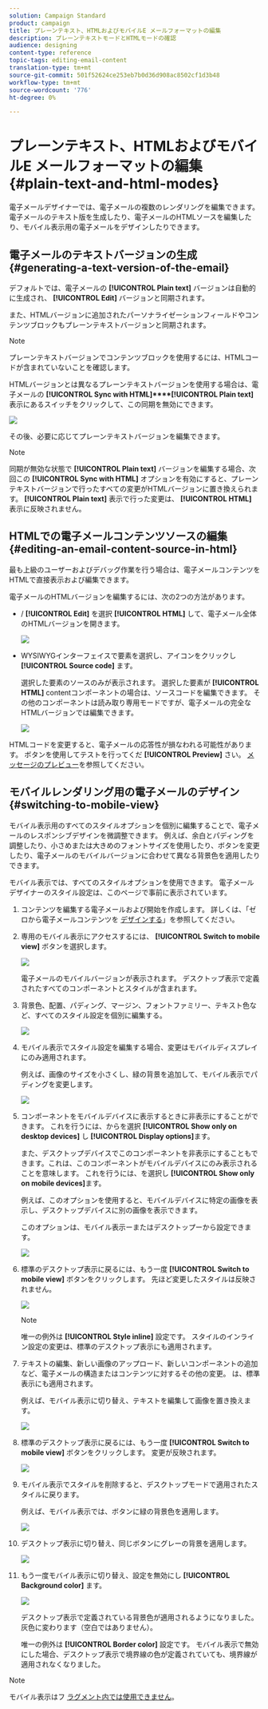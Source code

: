 ```yaml
---
solution: Campaign Standard
product: campaign
title: プレーンテキスト、HTMLおよびモバイルE メールフォーマットの編集
description: プレーンテキストモードとHTMLモードの確認
audience: designing
content-type: reference
topic-tags: editing-email-content
translation-type: tm+mt
source-git-commit: 501f52624ce253eb7b0d36d908ac8502cf1d3b48
workflow-type: tm+mt
source-wordcount: '776'
ht-degree: 0%

---
```



# プレーンテキスト、HTMLおよびモバイルE メールフォーマットの編集 {#plain-text-and-html-modes}

電子メールデザイナーでは、電子メールの複数のレンダリングを編集できます。 電子メールのテキスト版を生成したり、電子メールのHTMLソースを編集したり、モバイル表示用の電子メールをデザインしたりできます。

## 電子メールのテキストバージョンの生成 {#generating-a-text-version-of-the-email}

デフォルトでは、電子メールの **[!UICONTROL Plain text]** バージョンは自動的に生成され、 **[!UICONTROL Edit]** バージョンと同期されます。

また、HTMLバージョンに追加されたパーソナライゼーションフィールドやコンテンツブロックもプレーンテキストバージョンと同期されます。

>[!NOTE]
>
>プレーンテキストバージョンでコンテンツブロックを使用するには、HTMLコードが含まれていないことを確認します。

HTMLバージョンとは異なるプレーンテキストバージョンを使用する場合は、電子メールの **[!UICONTROL Sync with HTML]****[!UICONTROL Plain text]** 表示にあるスイッチをクリックして、この同期を無効にできます。

![](assets/email_designer_textversion.png)

その後、必要に応じてプレーンテキストバージョンを編集できます。

>[!NOTE]
>
>同期が無効な状態で **[!UICONTROL Plain text]** バージョンを編集する場合、次回この **[!UICONTROL Sync with HTML]** オプションを有効にすると、プレーンテキストバージョンで行ったすべての変更がHTMLバージョンに置き換えられます。 **[!UICONTROL Plain text]** 表示で行った変更は、 **[!UICONTROL HTML]** 表示に反映されません。

## HTMLでの電子メールコンテンツソースの編集 {#editing-an-email-content-source-in-html}

最も上級のユーザーおよびデバッグ作業を行う場合は、電子メールコンテンツをHTMLで直接表示および編集できます。

電子メールのHTMLバージョンを編集するには、次の2つの方法があります。

* / **[!UICONTROL Edit]** を選択 **[!UICONTROL HTML]** して、電子メール全体のHTMLバージョンを開きます。

   ![](assets/email_designer_html1.png)

* WYSIWYGインターフェイスで要素を選択し、アイコンをクリックし **[!UICONTROL Source code]** ます。

   選択した要素のソースのみが表示されます。 選択した要素が **[!UICONTROL HTML]** contentコンポーネントの場合は、ソースコードを編集できます。 その他のコンポーネントは読み取り専用モードですが、電子メールの完全なHTMLバージョンでは編集できます。

   ![](assets/email_designer_html2.png)

HTMLコードを変更すると、電子メールの応答性が損なわれる可能性があります。 ボタンを使用してテストを行ってくだ **[!UICONTROL Preview]** さい。 [メッセージのプレビュー](../../sending/using/previewing-messages.md)を参照してください。

## モバイルレンダリング用の電子メールのデザイン {#switching-to-mobile-view}

モバイル表示用のすべてのスタイルオプションを個別に編集することで、電子メールのレスポンシブデザインを微調整できます。 例えば、余白とパディングを調整したり、小さめまたは大きめのフォントサイズを使用したり、ボタンを変更したり、電子メールのモバイルバージョンに合わせて異なる背景色を適用したりできます。

モバイル表示では、すべてのスタイルオプションを使用できます。 電子メールデザイナーのスタイル設定は、このページで事前に表示されています。

1. コンテンツを編集する電子メールおよび開始を作成します。 詳しくは、「ゼロから電子メールコンテンツを [デザインする](../../designing/using/designing-from-scratch.md#designing-an-email-content-from-scratch)」を参照してください。
1. 専用のモバイル表示にアクセスするには、 **[!UICONTROL Switch to mobile view]** ボタンを選択します。

   ![](assets/email_designer_mobile_view_switch.png)

   電子メールのモバイルバージョンが表示されます。 デスクトップ表示で定義されたすべてのコンポーネントとスタイルが含まれます。

1. 背景色、配置、パディング、マージン、フォントファミリー、テキスト色など、すべてのスタイル設定を個別に編集する。

   ![](assets/email_designer_mobile_view.png)

1. モバイル表示でスタイル設定を編集する場合、変更はモバイルディスプレイにのみ適用されます。

   例えば、画像のサイズを小さくし、緑の背景を追加して、モバイル表示でパディングを変更します。

   ![](assets/email_designer_mobile_view_change.png)

1. コンポーネントをモバイルデバイスに表示するときに非表示にすることができます。 これを行うには、からを選択 **[!UICONTROL Show only on desktop devices]** し **[!UICONTROL Display options]**&#x200B;ます。

   また、デスクトップデバイスでこのコンポーネントを非表示にすることもできます。これは、このコンポーネントがモバイルデバイスにのみ表示されることを意味します。 これを行うには、を選択し **[!UICONTROL Show only on mobile devices]**&#x200B;ます。

   例えば、このオプションを使用すると、モバイルデバイスに特定の画像を表示し、デスクトップデバイスに別の画像を表示できます。

   このオプションは、モバイル表示ーまたはデスクトップーから設定できます。

   ![](assets/email_designer_mobile_hide.png)

1. 標準のデスクトップ表示に戻るには、もう一度 **[!UICONTROL Switch to mobile view]** ボタンをクリックします。 先ほど変更したスタイルは反映されません。

   ![](assets/email_designer_mobile_view_desktop_no-change.png)

   >[!NOTE]
   >
   >唯一の例外は **[!UICONTROL Style inline]** 設定です。 スタイルのインライン設定の変更は、標準のデスクトップ表示にも適用されます。

1. テキストの編集、新しい画像のアップロード、新しいコンポーネントの追加など、電子メールの構造またはコンテンツに対するその他の変更。 は、標準表示にも適用されます。

   例えば、モバイル表示に切り替え、テキストを編集して画像を置き換えます。

   ![](assets/email_designer_mobile_view_change_content.png)

1. 標準のデスクトップ表示に戻るには、もう一度 **[!UICONTROL Switch to mobile view]** ボタンをクリックします。 変更が反映されます。

   ![](assets/email_designer_mobile_view_desktop_content-change.png)

1. モバイル表示でスタイルを削除すると、デスクトップモードで適用されたスタイルに戻ります。

   例えば、モバイル表示では、ボタンに緑の背景色を適用します。

   ![](assets/email_designer_mobile_view_background_mobile.png)

1. デスクトップ表示に切り替え、同じボタンにグレーの背景を適用します。

   ![](assets/email_designer_mobile_view_background_desktop.png)

1. もう一度モバイル表示に切り替え、設定を無効にし **[!UICONTROL Background color]** ます。

   ![](assets/email_designer_mobile_view_background_mobile_disabled.png)

   デスクトップ表示で定義されている背景色が適用されるようになりました。灰色に変わります（空白ではありません）。

   唯一の例外は **[!UICONTROL Border color]** 設定です。 モバイル表示で無効にした場合、デスクトップ表示で境界線の色が定義されていても、境界線が適用されなくなりました。

>[!NOTE]
>
>モバイル表示はフ [ラグメント内では使用できません](../../designing/using/using-reusable-content.md#about-fragments)。
